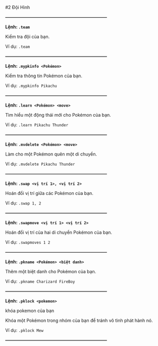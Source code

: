 #2 Đội Hình

~~**———————————————————————**~~

__Lệnh: ``.team``__

Kiểm tra đội của bạn.

Ví dụ: ``.team``

~~**———————————————————————**~~

__Lệnh: ``.mypkinfo <Pokémon>``__

Kiểm tra thông tin Pokémon của bạn.

Ví dụ: ``.mypkinfo Pikachu``

~~**———————————————————————**~~

__Lệnh: ``.learn <Pokémon> <move>``__

Tìm hiểu một động thái mới cho Pokémon của bạn.

Ví dụ: ``.learn Pikachu Thunder``

~~**———————————————————————**~~

__Lệnh: ``.mvdelete <Pokémon> <move>``__

Làm cho một Pokémon quên một di chuyển.

Ví dụ: ``.mvdelete Pikachu Thunder``

~~**———————————————————————**~~

__Lệnh: ``.swap <vị trí 1>, <vị trí 2>``__

Hoán đổi vị trí giữa các Pokémon của bạn.

Ví dụ: ``.swap 1, 2``

~~**———————————————————————**~~

__Lệnh: ``.swapmove <vị trí 1> <vị trí 2>``__

Hoán đổi vị trí của hai di chuyển Pokémon của bạn.

Ví dụ: ``.swapmoves 1 2``

~~**———————————————————————**~~

__Lệnh: ``.pkname <Pokémon> <biệt danh>``__

Thêm một biệt danh cho Pokémon của bạn.

Ví dụ: ``.pkname Charizard FireBoy``

~~**———————————————————————**~~

__Lệnh: ``.pklock <pokemon>``__

khóa pokemon của bạn

Khóa một Pokémon trong nhóm của bạn để tránh vô tình phát hành nó.

Ví dụ: ``.pklock Mew``

~~**———————————————————————**~~
